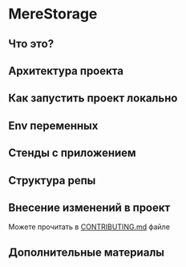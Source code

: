 <!-- Краткое описание репозитория -->
# MereStorage

## Что это?
<!-- Описание приложения и что это приложение делает -->


## Архитектура проекта

<!--  Ссылка на wiki страницу, либо текстовое описание системы. Основная цель текста в том, что-бы после прочтения статьи стало понятно, что используется для кэша, какие база данных -->



## Как запустить проект локально


## Env переменных



## Стенды с приложением


## Структура репы


## Внесение изменений в проект

Можете прочитать в [CONTRIBUTING.md](CONTRIBUTING.md) файле

## Дополнительные материалы
